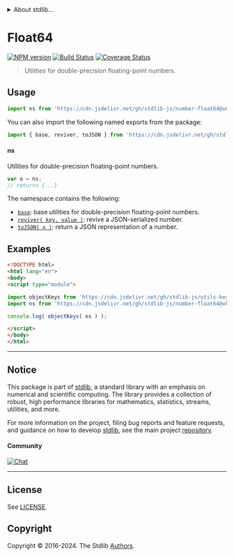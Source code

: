 <!--

@license Apache-2.0

Copyright (c) 2018 The Stdlib Authors.

Licensed under the Apache License, Version 2.0 (the "License");
you may not use this file except in compliance with the License.
You may obtain a copy of the License at

   http://www.apache.org/licenses/LICENSE-2.0

Unless required by applicable law or agreed to in writing, software
distributed under the License is distributed on an "AS IS" BASIS,
WITHOUT WARRANTIES OR CONDITIONS OF ANY KIND, either express or implied.
See the License for the specific language governing permissions and
limitations under the License.

-->


<details>
  <summary>
    About stdlib...
  </summary>
  <p>We believe in a future in which the web is a preferred environment for numerical computation. To help realize this future, we've built stdlib. stdlib is a standard library, with an emphasis on numerical and scientific computation, written in JavaScript (and C) for execution in browsers and in Node.js.</p>
  <p>The library is fully decomposable, being architected in such a way that you can swap out and mix and match APIs and functionality to cater to your exact preferences and use cases.</p>
  <p>When you use stdlib, you can be absolutely certain that you are using the most thorough, rigorous, well-written, studied, documented, tested, measured, and high-quality code out there.</p>
  <p>To join us in bringing numerical computing to the web, get started by checking us out on <a href="https://github.com/stdlib-js/stdlib">GitHub</a>, and please consider <a href="https://opencollective.com/stdlib">financially supporting stdlib</a>. We greatly appreciate your continued support!</p>
</details>

# Float64

[![NPM version][npm-image]][npm-url] [![Build Status][test-image]][test-url] [![Coverage Status][coverage-image]][coverage-url] <!-- [![dependencies][dependencies-image]][dependencies-url] -->

> Utilities for double-precision floating-point numbers.



<section class="usage">

## Usage

```javascript
import ns from 'https://cdn.jsdelivr.net/gh/stdlib-js/number-float64@v0.2.0-esm/index.mjs';
```

You can also import the following named exports from the package:

```javascript
import { base, reviver, toJSON } from 'https://cdn.jsdelivr.net/gh/stdlib-js/number-float64@v0.2.0-esm/index.mjs';
```

#### ns

Utilities for double-precision floating-point numbers.

```javascript
var o = ns;
// returns {...}
```

The namespace contains the following:

<!-- <toc pattern="*"> -->

<div class="namespace-toc">

-   <span class="signature">[`base`][@stdlib/number/float64/base]</span><span class="delimiter">: </span><span class="description">base utilities for double-precision floating-point numbers.</span>
-   <span class="signature">[`reviver( key, value )`][@stdlib/number/float64/reviver]</span><span class="delimiter">: </span><span class="description">revive a JSON-serialized number.</span>
-   <span class="signature">[`toJSON( x )`][@stdlib/number/float64/to-json]</span><span class="delimiter">: </span><span class="description">return a JSON representation of a number.</span>

</div>

<!-- </toc> -->

</section>

<!-- /.usage -->

<section class="examples">

## Examples

<!-- TODO: better examples -->

<!-- eslint no-undef: "error" -->

```html
<!DOCTYPE html>
<html lang="en">
<body>
<script type="module">

import objectKeys from 'https://cdn.jsdelivr.net/gh/stdlib-js/utils-keys@esm/index.mjs';
import ns from 'https://cdn.jsdelivr.net/gh/stdlib-js/number-float64@v0.2.0-esm/index.mjs';

console.log( objectKeys( ns ) );

</script>
</body>
</html>
```

</section>

<!-- /.examples -->

<!-- Section for related `stdlib` packages. Do not manually edit this section, as it is automatically populated. -->

<section class="related">

</section>

<!-- /.related -->

<!-- Section for all links. Make sure to keep an empty line after the `section` element and another before the `/section` close. -->


<section class="main-repo" >

* * *

## Notice

This package is part of [stdlib][stdlib], a standard library with an emphasis on numerical and scientific computing. The library provides a collection of robust, high performance libraries for mathematics, statistics, streams, utilities, and more.

For more information on the project, filing bug reports and feature requests, and guidance on how to develop [stdlib][stdlib], see the main project [repository][stdlib].

#### Community

[![Chat][chat-image]][chat-url]

---

## License

See [LICENSE][stdlib-license].


## Copyright

Copyright &copy; 2016-2024. The Stdlib [Authors][stdlib-authors].

</section>

<!-- /.stdlib -->

<!-- Section for all links. Make sure to keep an empty line after the `section` element and another before the `/section` close. -->

<section class="links">

[npm-image]: http://img.shields.io/npm/v/@stdlib/number-float64.svg
[npm-url]: https://npmjs.org/package/@stdlib/number-float64

[test-image]: https://github.com/stdlib-js/number-float64/actions/workflows/test.yml/badge.svg?branch=v0.2.0
[test-url]: https://github.com/stdlib-js/number-float64/actions/workflows/test.yml?query=branch:v0.2.0

[coverage-image]: https://img.shields.io/codecov/c/github/stdlib-js/number-float64/main.svg
[coverage-url]: https://codecov.io/github/stdlib-js/number-float64?branch=main

<!--

[dependencies-image]: https://img.shields.io/david/stdlib-js/number-float64.svg
[dependencies-url]: https://david-dm.org/stdlib-js/number-float64/main

-->

[chat-image]: https://img.shields.io/gitter/room/stdlib-js/stdlib.svg
[chat-url]: https://app.gitter.im/#/room/#stdlib-js_stdlib:gitter.im

[stdlib]: https://github.com/stdlib-js/stdlib

[stdlib-authors]: https://github.com/stdlib-js/stdlib/graphs/contributors

[umd]: https://github.com/umdjs/umd
[es-module]: https://developer.mozilla.org/en-US/docs/Web/JavaScript/Guide/Modules

[deno-url]: https://github.com/stdlib-js/number-float64/tree/deno
[deno-readme]: https://github.com/stdlib-js/number-float64/blob/deno/README.md
[umd-url]: https://github.com/stdlib-js/number-float64/tree/umd
[umd-readme]: https://github.com/stdlib-js/number-float64/blob/umd/README.md
[esm-url]: https://github.com/stdlib-js/number-float64/tree/esm
[esm-readme]: https://github.com/stdlib-js/number-float64/blob/esm/README.md
[branches-url]: https://github.com/stdlib-js/number-float64/blob/main/branches.md

[stdlib-license]: https://raw.githubusercontent.com/stdlib-js/number-float64/main/LICENSE

<!-- <toc-links> -->

[@stdlib/number/float64/base]: https://github.com/stdlib-js/number-float64-base/tree/esm

[@stdlib/number/float64/reviver]: https://github.com/stdlib-js/number-float64-reviver/tree/esm

[@stdlib/number/float64/to-json]: https://github.com/stdlib-js/number-float64-to-json/tree/esm

<!-- </toc-links> -->

</section>

<!-- /.links -->
